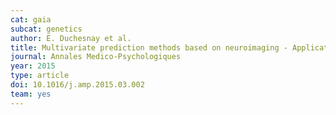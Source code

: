 ```yaml
---
cat: gaia
subcat: genetics
author: E. Duchesnay et al.
title: Multivariate prediction methods based on neuroimaging - Application to psychiatric disorders
journal: Annales Medico-Psychologiques
year: 2015
type: article
doi: 10.1016/j.amp.2015.03.002
team: yes
---
```

